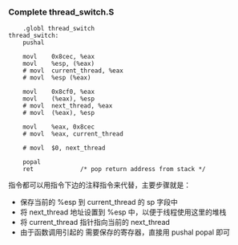 ### Complete thread_switch.S

```ASM
	.globl thread_switch
thread_switch:
	pushal

	movl	0x8cec, %eax
	movl	%esp, (%eax)
	# movl	current_thread, %eax
	# movl	%esp (%eax)

	movl	0x8cf0, %eax
	movl	(%eax), %esp
	# movl	next_thread, %eax
	# movl	(%eax), %esp

	movl	%eax, 0x8cec
	# movl	%eax, current_thread

	# movl	$0, next_thread

	popal
	ret				/* pop return address from stack */
```

指令都可以用指令下边的注释指令来代替，主要步骤就是：
- 保存当前的 %esp 到 current_thread 的 sp 字段中
- 将 next_thread 地址设置到 %esp 中，以便于线程使用这里的堆栈
- 将 current_thread 指针指向当前的 next_thread
- 由于函数调用引起的 需要保存的寄存器，直接用 pushal popal 即可
